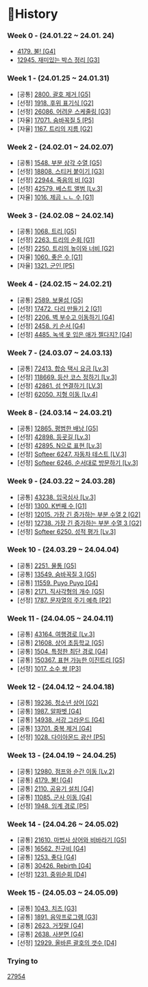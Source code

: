 # 📜History

### Week 0 - (24.01.22 ~ 24.01. 24)

- [4179. 불! [G4]](./Python/Week00/BOJ4179/README.md)
- [12945. 재미있는 박스 정리 [G3]](./Python/Week00/BOJ12945/README.md)

### Week 1 - (24.01.25 ~ 24.01.31)

- [공통] [2800. 괄호 제거 [G5]](./Python/Week01/BOJ2800/README.md)
- [선정] [1918. 후위 표기식 [G2]](./Python/Week01/BOJ1918/README.md)
- [선정] [26086. 어려운 스케줄링 [G3]](./Python/Week01/BOJ26086/README.md)
- [자율] [17071. 숨바꼭질 5 [P5]](./Python/Week01/BOJ17071/README.md)
- [자율] [1167. 트리의 지름 [G2]](./Python/Week01/BOJ1167/README.md)

### Week 2 - (24.02.01 ~ 24.02.07)

- [공통] [1548. 부분 삼각 수열 [G5]](./Python/Week02/BOJ1548/README.md)
- [선정] [18808. 스티커 붙이기 [G3]](./Python/Week02/BOJ18808/README.md)
- [선정] [22944. 죽음의 비 [G3]](./Python/Week02/BOJ22944/README.md)
- [선정] [42579. 베스트 앨범 [Lv.3]](./Java/src/PGS42579/README.md)
- [자율] [1016. 제곱 ㄴㄴ 수 [G1]](./Python/Week02/BOJ1016/README.md)

### Week 3 - (24.02.08 ~ 24.02.14)

- [공통] [1068. 트리 [G5]](./Python/Week03/BOJ1068/README.md)
- [선정] [2263. 트리의 순회 [G1]](./Python/Week03/BOJ2263/README.md)
- [선정] [2250. 트리의 높이와 너비 [G2]](./Python/Week03/BOJ2250/README.md)
- [자율] [1060. 좋은 수 [G1]](./Java/src/BOJ1060/README.md)
- [자율] [1321. 군인 [P5]](./Python/Week03/BOJ1321/README.md)

### Week 4 - (24.02.15 ~ 24.02.21)

- [공통] [2589. 보물섬 [G5]](./Python/Week04/BOJ2589/README.md)
- [선정] [17472. 다리 만들기 2 [G1]](./Python/Week04/BOJ17472/README.md)
- [선정] [2206. 벽 부수고 이동하기 [G4]](./Python/Week04/BOJ2206/README.md)
- [선정] [2458. 키 순서 [G4]](./Python/Week04/BOJ2458/README.md)
- [선정] [4485. 녹색 옷 입은 애가 젤다지? [G4]](./Python/Week04/BOJ4485/README.md)

### Week 7 - (24.03.07 ~ 24.03.13)

- [공통] [72413. 합승 택시 요금 [Lv.3]](./Python/Week07/PGS72413/README.md)
- [선정] [118669. 등산 코스 정하기 [Lv.3]](./Python/Week07/PGS118669/)
- [선정] [42861. 섬 연결하기 [LV.3]](./Python/Week07/PGS42861/)
- [선정] [62050. 지형 이동 [Lv.4]](./Python/Week07/PGS62050/)

### Week 8 - (24.03.14 ~ 24.03.21)

- [공통] [12865. 평범한 배낭 [G5]](./Python/Week08/BOJ12865/)
- [선정] [42898. 등굣길 [Lv.3]](./Python/Week08/PGS42898/)
- [선정] [42895. N으로 표현 [Lv.3]](./Python/Week08/PGS42895/)
- [선정] [Softeer 6247. 자동차 테스트 [LV.3]](Python/Week08/Softeer6247/)
- [선정] [Softeer 6246. 순서대로 방문하기 [Lv.3]](Python/Week08/Softeer6246/)

### Week 9 - (24.03.22 ~ 24.03.28)

- [공통] [43238. 입국심사 [Lv.3]](./Python/Week09/PGS43238/)
- [선정] [1300. K번째 수 [G1]](./Python/Week09/BOJ1300/README.md)
- [선정] [12015. 가장 긴 증가하는 부분 수열 2 [G2]](./Python/Week09/BOJ12015/README.md)
- [선정] [12738. 가장 긴 증가하는 부분 수열 3 [G2]](./Python/Week09/BOJ12015/README.md)
- [선정] [Softeer 6250. 성적 평가 [Lv.3]](./Python/Week09/Softeer6250/)

### Week 10 - (24.03.29 ~ 24.04.04)

- [공통] [2251. 물통 [G5]](./Python/Week10/BOJ2251/README.md)
- [공통] [13549. 숨바꼭질 3 [G5]](./Python/Week10/BOJ13549/README.md)
- [공통] [11559. Puyo Puyo [G4]](./Python/Week10/BOJ11559/README.md)
- [공통] [2171. 직사각형의 개수 [G5]](./Python/Week10/BOJ2171/README.md)
- [선정] [1787. 문자열의 주기 예측 [P2]](./Python/Week10/BOJ1787/README.md)

### Week 11 - (24.04.05 ~ 24.04.11)

- [공통] [43164. 여행경로 [Lv.3]](./Python/Week11/PGS43164)
- [공통] [21608. 상어 초등학교 [G5]](./Python/Week11/BOJ21608)
- [공통] [1504. 특정한 최단 경로 [G4]](./Python/Week11/BOJ1504)
- [공통] [150367. 표현 가능한 이진트리 [G5]](./Python/Week11/PGS150367)
- [선정] [1017. 소수 쌍 [P3]](./Python/Week11/BOJ1017)

### Week 12 - (24.04.12 ~ 24.04.18)

- [공통] [19236. 청소년 상어 [G2]](./Python/Week12/BOJ19236 )
- [공통] [1987. 알파벳 [G4]](./Python/Week12/BOJ1987)
- [공통] [14938. 서강 그라운드 [G4]](./Python/Week12/BOJ14938)
- [공통] [13701. 중복 제거 [G4]](./Python/Week12/BOJ13701)
- [선정] [1028. 다이아몬드 광산 [P5]](./Python/Week12/BOJ1028)

### Week 13 - (24.04.19 ~ 24.04.25)

- [공통] [12980. 점프와 순간 이동 [Lv.2]](./Python/Week13/PGS12980/PGS_12980.py )
- [공통] [4179. 불! [G4]](./Python/Week00/BOJ4179/README.md)
- [공통] [2110. 공유기 설치 [G4]](./Python/Week13/BOJ2110/BOJ_2110.py)
- [공통] [11085. 군사 이동 [G4]](./Python/Week13/BOJ11085/BOJ_11085.py)
- [선정] [1948. 임계 경로 [P5]](./Python/Week13/BOJ1948/BOJ_1948.py)

### Week 14 - (24.04.26 ~ 24.05.02)

- [공통] [21610. 마법사 상어와 비바라기 [G5]](./Java/Week14/BOJ21610/Main_BOJ_21610.java)
- [공통] [16562. 친구비 [G4]](./Java/Week14/BOJ16562/Main_BOJ_16562.java)
- [공통] [1253. 좋다 [G4]](./Java/Week14/BOJ1253/Main_BOJ_1253.java)
- [공통] [30426. Rebirth [G4]](./Java/Week14/BOJ30426/Main_BOJ_30426.java)
- [선정] [1231. 중위순회 [D4]](./Java/Week14/SWEA1231/Solution_SWEA_1231.java)

### Week 15 - (24.05.03 ~ 24.05.09)

- [공통] [1043. 치즈 [G3]](./Java/Week15/BOJ1043/Main_BOJ_1043.java)
- [공통] [1891. 음악프로그램 [G3]](./Java/Week15/BOJ1891/Main_BOJ_1891.java)
- [공통] [2623. 거짓말 [G4]](./Java/Week15/BOJ2623/Main_BOJ_2623.java)
- [공통] [2638. 사분면 [G4]](./Java/Week15/BOJ2638/Main_BOJ_2638.java)
- [선정] [12929. 올바른 괄호의 갯수 [D4]](./Python/PGS12929/PGS_12929.py)



### Trying to

[27954](./Python/BOJ27954/BOJ_27954.py) 
